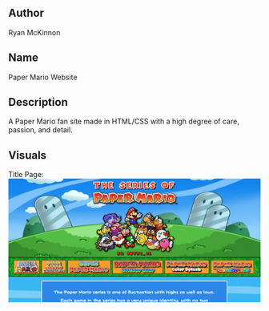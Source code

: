 
## Author
Ryan McKinnon

## Name
Paper Mario Website

## Description
A Paper Mario fan site made in HTML/CSS with a high degree of care, passion, and detail.

## Visuals
Title Page:
<img src="title.png" alt="Title Screen">
